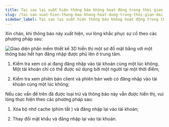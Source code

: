 ```yaml
---
title: Tại sao lại xuất hiện thông báo không hoạt động trong thời gian dài trên phần mềm?
slug: /tai-sao-xuat-hien-thong-bao-khong-hoat-dong-trong-thoi-gian-dai
sidebar_label: Tại sao lại xuất hiện thông báo không hoạt động trong thời gian dài
---
```


Xin chào, khi thông báo này xuất hiện, vui lòng khắc phục sự cố theo các phương pháp sau:

![Giao diện phần mềm thiết kế 3D hiển thị một sơ đồ mặt bằng với một thông báo hết hạn đăng nhập được phủ lên ở trung tâm.](https://storage.googleapis.com/jegavn_kb/images/recxI5lKGYvPaXCiv1751869467479)

1. Kiểm tra xem có ai đang đăng nhập vào tài khoản cùng một lúc không. Một tài khoản chỉ có thể được sử dụng bởi một người tại một thời điểm;

2. Kiểm tra xem phiên bản client và phiên bản web có đăng nhập vào tài khoản cùng một lúc không;

Nếu các vấn đề trên đã được loại trừ và thông báo này vẫn được hiển thị, vui lòng thực hiện theo các phương pháp sau:

1. Xóa bộ nhớ cache (phím tắt ) và đăng nhập lại vào tài khoản;

2. Thay đổi mật khẩu và đăng nhập lại vào tài khoản.